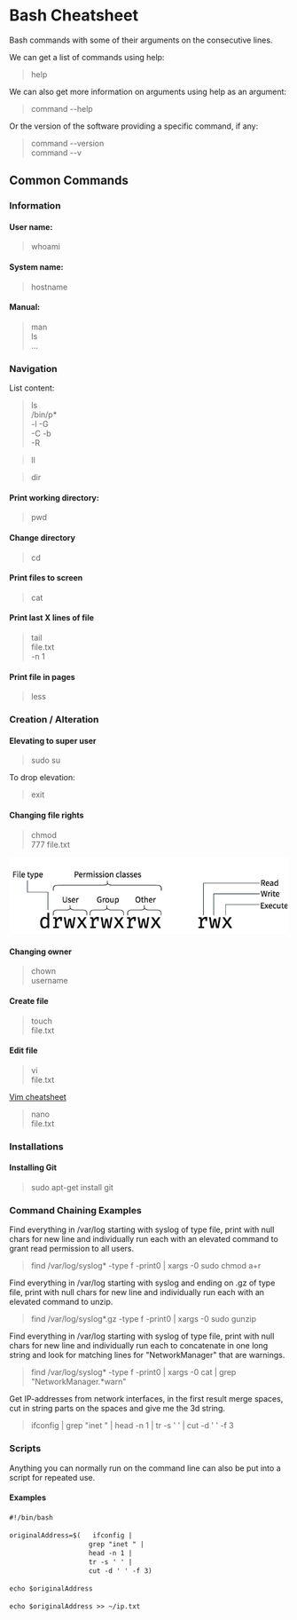 # Bash Cheatsheet

Bash commands with some of their arguments on the consecutive lines.

We can get a list of commands using help:

> help

We can also get more information on arguments using help as an argument:

> command --help

Or the version of the software providing a specific command, if any:

> command --version  
> command --v

## Common Commands

### Information

#### User name:
>whoami

#### System name:
>hostname

#### Manual:
>man  
> ls  
> ...


### Navigation

List content:
>ls  
> /bin/p*  
> -l -G  
> -C -b  
> -R

>ll

>dir

#### Print working directory:
>pwd

#### Change directory
>cd

#### Print files to screen
>cat

#### Print last X lines of file
>tail  
> file.txt  
> -n 1

#### Print file in pages
>less

### Creation / Alteration

#### Elevating to super user
>sudo su

To drop elevation:
>exit

#### Changing file rights
>chmod  
> 777 file.txt

![Chmod](img/chmod.png)

#### Changing owner
>chown  
> username

#### Create file
>touch  
> file.txt

#### Edit file
>vi  
> file.txt

[Vim cheatsheet](https://vim.rtorr.com)

>nano  
> file.txt

### Installations

#### Installing Git
>sudo apt-get install git

### Command Chaining Examples
Find everything in /var/log starting with syslog of type file, print with null chars for new line and individually run each with an elevated command to grant read permission to all users.
>find /var/log/syslog* -type f -print0 | xargs -0 sudo chmod a+r

Find everything in /var/log starting with syslog and ending on .gz of type file, print with null chars for new line and individually run each with an elevated command to unzip.
>find /var/log/syslog*.gz -type f -print0 | xargs -0 sudo gunzip

Find everything in /var/log starting with syslog of type file, print with null chars for new line and individually run each to concatenate in one long string and look for matching lines for "NetworkManager" that are warnings.
>find /var/log/syslog* -type f -print0 | xargs -0 cat | grep "NetworkManager.*warn"

Get IP-addresses from network interfaces, in the first result merge spaces, cut in string parts on the spaces and give me the 3d string.
>ifconfig | grep "inet " | head -n 1 | tr -s ' ' | cut -d ' ' -f 3

### Scripts

Anything you can normally run on the command line can also be put into a script for repeated use.

#### Examples

```
#!/bin/bash

originalAddress=$(   ifconfig | 
                    grep "inet " | 
                    head -n 1 | 
                    tr -s ' ' | 
                    cut -d ' ' -f 3)
                    
echo $originalAddress

echo $originalAddress >> ~/ip.txt
```